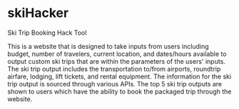 # skiHacker
Ski Trip Booking Hack Tool

This is a website that is designed to take inputs from users including budget, number of travelers, current location, and dates/hours available to output custom ski trips that are within the parameters of the users' inputs.
The ski trip output includes the transportation to/from airports, roundtrip airfare, lodging, lift tickets, and rental equipment.
The information for the ski trip output is sourced through various APIs.
The top 5 ski trip outputs are shown to users which have the ability to book the packaged trip through the website.

